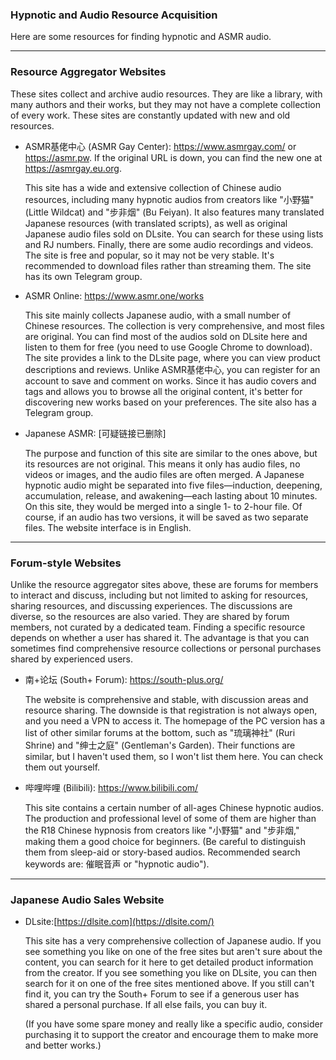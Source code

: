 ### Hypnotic and Audio Resource Acquisition



Here are some resources for finding hypnotic and ASMR audio.

------



### Resource Aggregator Websites



These sites collect and archive audio resources. They are like a library, with many authors and their works, but they may not have a complete collection of every work. These sites are constantly updated with new and old resources.

- ASMR基佬中心 (ASMR Gay Center): https://www.asmrgay.com/ or https://asmr.pw. If the original URL is down, you can find the new one at https://asmrgay.eu.org.

  This site has a wide and extensive collection of Chinese audio resources, including many hypnotic audios from creators like "小野猫" (Little Wildcat) and "步非烟" (Bu Feiyan). It also features many translated Japanese resources (with translated scripts), as well as original Japanese audio files sold on DLsite. You can search for these using lists and RJ numbers. Finally, there are some audio recordings and videos. The site is free and popular, so it may not be very stable. It's recommended to download files rather than streaming them. The site has its own Telegram group.

- ASMR Online: https://www.asmr.one/works

  This site mainly collects Japanese audio, with a small number of Chinese resources. The collection is very comprehensive, and most files are original. You can find most of the audios sold on DLsite here and listen to them for free (you need to use Google Chrome to download). The site provides a link to the DLsite page, where you can view product descriptions and reviews. Unlike ASMR基佬中心, you can register for an account to save and comment on works. Since it has audio covers and tags and allows you to browse all the original content, it's better for discovering new works based on your preferences. The site also has a Telegram group.

- Japanese ASMR: [可疑链接已删除]

  The purpose and function of this site are similar to the ones above, but its resources are not original. This means it only has audio files, no videos or images, and the audio files are often merged. A Japanese hypnotic audio might be separated into five files—induction, deepening, accumulation, release, and awakening—each lasting about 10 minutes. On this site, they would be merged into a single 1- to 2-hour file. Of course, if an audio has two versions, it will be saved as two separate files. The website interface is in English.

------



### Forum-style Websites



Unlike the resource aggregator sites above, these are forums for members to interact and discuss, including but not limited to asking for resources, sharing resources, and discussing experiences. The discussions are diverse, so the resources are also varied. They are shared by forum members, not curated by a dedicated team. Finding a specific resource depends on whether a user has shared it. The advantage is that you can sometimes find comprehensive resource collections or personal purchases shared by experienced users.

- 南+论坛 (South+ Forum): https://south-plus.org/

  The website is comprehensive and stable, with discussion areas and resource sharing. The downside is that registration is not always open, and you need a VPN to access it. The homepage of the PC version has a list of other similar forums at the bottom, such as "琉璃神社" (Ruri Shrine) and "绅士之庭" (Gentleman's Garden). Their functions are similar, but I haven't used them, so I won't list them here. You can check them out yourself.

- 哔哩哔哩 (Bilibili): https://www.bilibili.com/

  This site contains a certain number of all-ages Chinese hypnotic audios. The production and professional level of some of them are higher than the R18 Chinese hypnosis from creators like "小野猫" and "步非烟," making them a good choice for beginners. (Be careful to distinguish them from sleep-aid or story-based audios. Recommended search keywords are: 催眠音声 or "hypnotic audio").

------



### Japanese Audio Sales Website



- DLsite:[https://dlsite.com](https://dlsite.com/)

  This site has a very comprehensive collection of Japanese audio. If you see something you like on one of the free sites but aren't sure about the content, you can search for it here to get detailed product information from the creator. If you see something you like on DLsite, you can then search for it on one of the free sites mentioned above. If you still can't find it, you can try the South+ Forum to see if a generous user has shared a personal purchase. If all else fails, you can buy it.

  (If you have some spare money and really like a specific audio, consider purchasing it to support the creator and encourage them to make more and better works.)